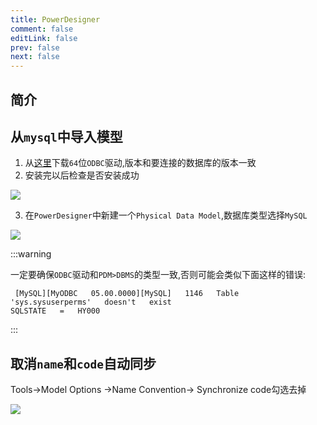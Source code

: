 ```yaml
---
title: PowerDesigner
comment: false
editLink: false
prev: false
next: false
---
```


## 简介

## 从`mysql`中导入模型

1. 从[这里](https://dev.mysql.com/downloads/connector/odbc/)下载`64`位`ODBC`驱动,版本和要连接的数据库的版本一致
2. 安装完以后检查是否安装成功

![](https://cdn.jsdelivr.net/gh/hhypygy/picx-images-hosting@master/image.2a4u3rxij8.webp)

3. 在`PowerDesigner`中新建一个`Physical Data Model`,数据库类型选择`MySQL`

![](https://cdn.jsdelivr.net/gh/hhypygy/picx-images-hosting@master/image.70a326qv8w.webp)


:::warning

一定要确保`ODBC`驱动和`PDM>DBMS`的类型一致,否则可能会类似下面这样的错误:

```text
 [MySQL][MyODBC   05.00.0000][MySQL]   1146   Table   'sys.sysuserperms'   doesn't   exist  
SQLSTATE   =   HY000  
```
:::


## 取消`name`和`code`自动同步

Tools->Model Options ->Name Convention-> Synchronize code勾选去掉

![](https://cdn.jsdelivr.net/gh/hhypygy/picx-images-hosting@master/image.8z69sj86t0.webp)
